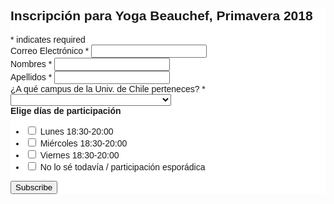 <!-- Begin Mailchimp Signup Form -->
<link href="//cdn-images.mailchimp.com/embedcode/classic-10_7.css" rel="stylesheet" type="text/css">
<style type="text/css">
#mc_embed_signup{background:#fff; clear:left; font:14px Helvetica,Arial,sans-serif; }
/* Add your own MailChimp form style overrides in your site stylesheet or in this style block.
We recommend moving this block and the preceding CSS link to the HEAD of your HTML file. */
</style>
<div id="mc_embed_signup">
<form action="https://github.us14.list-manage.com/subscribe/post?u=d287f74647e40cba1b56437bf&amp;id=9cb0777a5b" method="post" id="mc-embedded-subscribe-form" name="mc-embedded-subscribe-form" class="validate" target="_blank" novalidate>
<div id="mc_embed_signup_scroll">
<h2>Inscripción para Yoga Beauchef, Primavera 2018</h2>
<div class="indicates-required"><span class="asterisk">*</span> indicates required</div>
<div class="mc-field-group">
<label for="mce-EMAIL">Correo Electrónico  <span class="asterisk">*</span>
</label>
<input type="email" value="" name="EMAIL" class="required email" id="mce-EMAIL">
</div>
<div class="mc-field-group">
<label for="mce-FNAME">Nombres  <span class="asterisk">*</span>
</label>
<input type="text" value="" name="FNAME" class="required" id="mce-FNAME">
</div>
<div class="mc-field-group">
<label for="mce-LNAME">Apellidos  <span class="asterisk">*</span>
</label>
<input type="text" value="" name="LNAME" class="required" id="mce-LNAME">
</div>
<div class="mc-field-group">
<label for="mce-CAMPUS">¿A qué campus de la Univ. de Chile perteneces?  <span class="asterisk">*</span>
</label>
<select name="CAMPUS" class="required" id="mce-CAMPUS">
<option value=""></option>
<option value="Escoge una opción">Escoge una opción</option>
<option value="Campus Beauchef">Campus Beauchef</option>
<option value="Campus Andrés Bello">Campus Andrés Bello</option>
<option value="Campus Juan Gómez Millas">Campus Juan Gómez Millas</option>
<option value="Campus Norte">Campus Norte</option>
<option value="Campus Sur">Campus Sur</option>
<option value="Casa Central">Casa Central</option>
<option value="Otros recintos de unidades académicas">Otros recintos de unidades académicas</option>
<option value="Público General">Público General</option>

</select>
</div>
<div class="mc-field-group input-group">
<strong>Elige días de participación </strong>
<ul><li><input type="checkbox" value="1" name="group[8211][1]" id="mce-group[8211]-8211-0"><label for="mce-group[8211]-8211-0"> Lunes 18:30-20:00</label></li>
<li><input type="checkbox" value="2" name="group[8211][2]" id="mce-group[8211]-8211-1"><label for="mce-group[8211]-8211-1"> Miércoles 18:30-20:00</label></li>
<li><input type="checkbox" value="4" name="group[8211][4]" id="mce-group[8211]-8211-2"><label for="mce-group[8211]-8211-2"> Viernes 18:30-20:00</label></li>
<li><input type="checkbox" value="8" name="group[8211][8]" id="mce-group[8211]-8211-3"><label for="mce-group[8211]-8211-3"> No lo sé todavía / participación esporádica</label></li>
</ul>
</div>
<div id="mce-responses" class="clear">
<div class="response" id="mce-error-response" style="display:none"></div>
<div class="response" id="mce-success-response" style="display:none"></div>
</div>    <!-- real people should not fill this in and expect good things - do not remove this or risk form bot signups-->
<div style="position: absolute; left: -5000px;" aria-hidden="true"><input type="text" name="b_d287f74647e40cba1b56437bf_9cb0777a5b" tabindex="-1" value=""></div>
<div class="clear"><input type="submit" value="Subscribe" name="subscribe" id="mc-embedded-subscribe" class="button"></div>
</div>
</form>
</div>
<script type='text/javascript' src='//s3.amazonaws.com/downloads.mailchimp.com/js/mc-validate.js'></script><script type='text/javascript'>(function($) {window.fnames = new Array(); window.ftypes = new Array();fnames[0]='EMAIL';ftypes[0]='email';fnames[1]='FNAME';ftypes[1]='text';fnames[2]='LNAME';ftypes[2]='text';fnames[3]='CAMPUS';ftypes[3]='dropdown'; /*
* Translated default messages for the $ validation plugin.
* Locale: ES
*/
$.extend($.validator.messages, {
required: "Este campo es obligatorio.",
remote: "Por favor, rellena este campo.",
email: "Por favor, escribe una dirección de correo válida",
url: "Por favor, escribe una URL válida.",
date: "Por favor, escribe una fecha válida.",
dateISO: "Por favor, escribe una fecha (ISO) válida.",
number: "Por favor, escribe un número entero válido.",
digits: "Por favor, escribe sólo dígitos.",
creditcard: "Por favor, escribe un número de tarjeta válido.",
equalTo: "Por favor, escribe el mismo valor de nuevo.",
accept: "Por favor, escribe un valor con una extensión aceptada.",
maxlength: $.validator.format("Por favor, no escribas más de {0} caracteres."),
minlength: $.validator.format("Por favor, no escribas menos de {0} caracteres."),
rangelength: $.validator.format("Por favor, escribe un valor entre {0} y {1} caracteres."),
range: $.validator.format("Por favor, escribe un valor entre {0} y {1}."),
max: $.validator.format("Por favor, escribe un valor menor o igual a {0}."),
min: $.validator.format("Por favor, escribe un valor mayor o igual a {0}.")
});}(jQuery));var $mcj = jQuery.noConflict(true);</script>
<!--End mc_embed_signup-->
